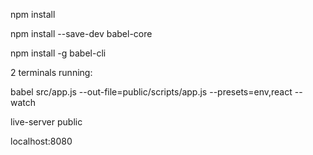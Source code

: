 npm install

npm install --save-dev babel-core

npm install -g babel-cli

2 terminals running:

babel src/app.js --out-file=public/scripts/app.js --presets=env,react --watch

live-server public

localhost:8080